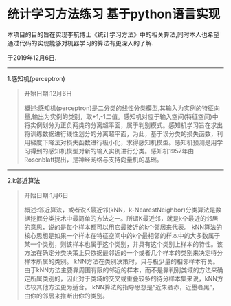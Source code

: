 # 统计学习方法练习 基于python语言实现

本项目的目的旨在实现李航博士《统计学习方法》中的相关算法,同时本人也希望通过代码的实现能够对机器学习的算法有更深入的了解.  

于2019年12月6日.  
* * *

1.感知机(perceptron)  

>开始日期:12月6日
>
>概述:感知机(perceptron)是二分类的线性分类模型,其输入为实例的特征向量,输出为实例的类别，取+1,-1二值。感知机对应于输入空间(特征空间)中将实例划分为正负两类的分离超平面，属于判别模式。感知机学习旨在求出将训练数据进行线性划分的分离超平面，为此，基于误分类的损失函数，利用梯度下降法对损失函数进行极小化，求得感知机模型。感知机预测是用学习得到的感知机模型对新的输入实例进行分类。感知机1957年由Rosenblatt提出，是神经网络与支持向量机的基础。

* * *
  
2.k邻近算法

>开始日期:1月6日
>
>概述:邻近算法，或者说K最近邻(kNN，k-NearestNeighbor)分类算法是数据挖掘分类技术中最简单的方法之一。所谓K最近邻，就是k个最近的邻居的意思，说的是每个样本都可以用它最接近的k个邻居来代表。
kNN算法的核心思想是如果一个样本在特征空间中的k个最相邻的样本中的大多数属于某一个类别，则该样本也属于这个类别，并具有这个类别上样本的特性。该方法在确定分类决策上只依据最邻近的一个或者几个样本的类别来决定待分样本所属的类别。 kNN方法在类别决策时，只与极少量的相邻样本有关。由于kNN方法主要靠周围有限的邻近的样本，而不是靠判别类域的方法来确定所属类别的，因此对于类域的交叉或重叠较多的待分样本集来说，kNN方法较其他方法更为适合。
>kNN算法的指导思想是“近朱者赤，近墨者黑”，由你的邻居来推断出你的类别。
